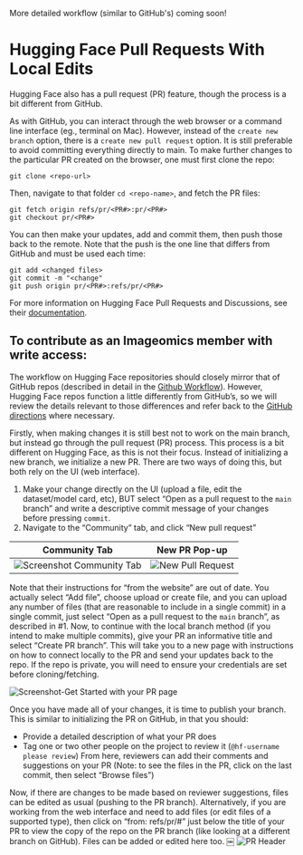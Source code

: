 More detailed workflow (similar to GitHub's) coming soon!


# Hugging Face Pull Requests With Local Edits
Hugging Face also has a pull request (PR) feature, though the process is a bit different from GitHub. 

As with GitHub, you can interact through the web browser or a command line interface (eg., terminal on Mac). However, instead of the `create new branch` option, there is a `create new pull request` option. It is still preferable to avoid committing everything directly to main. To make further changes to the particular PR created on the browser, one must first clone the repo:
```
git clone <repo-url> 
```
Then, navigate to that folder `cd <repo-name>`, and fetch the PR files:

```
git fetch origin refs/pr/<PR#>:pr/<PR#>
git checkout pr/<PR#>
```

You can then make your updates, add and commit them, then push those back to the remote. Note that the push is the one line that differs from GitHub and must be used each time:
```
git add <changed files>
git commit -m "<change"
git push origin pr/<PR#>:refs/pr/<PR#>
```

For more information on Hugging Face Pull Requests and Discussions, see their [documentation](https://huggingface.co/docs/hub/repositories-pull-requests-discussions).

## To contribute as an Imageomics member with write access:

The workflow on Hugging Face repositories should closely mirror that of GitHub repos (described in detail in the [Github Workflow](https://github.com/Imageomics/internal-guidelines/wiki/2.1.-The-GitHub-Workflow)). However, Hugging Face repos function a little differently from GitHub’s, so we will review the details relevant to those differences and refer back to the [GitHub directions](https://github.com/Imageomics/internal-guidelines/wiki/2.1.-The-GitHub-Workflow) where necessary.

Firstly, when making changes it is still best not to work on the main branch, but instead go through the pull request (PR) process. This process is a bit different on Hugging Face, as this is not their focus. Instead of initializing a new branch, we initialize a new PR. There are two ways of doing this, but both rely on the UI (web interface). 
1. Make your change directly on the UI (upload a file, edit the dataset/model card, etc), BUT select “Open as a pull request to the `main` branch” and write a descriptive commit message of your changes before pressing `commit`.
2. Navigate to the “Community” tab, and click “New pull request”

| Community Tab | New PR Pop-up |
:---:|:---:
![Screenshot Community Tab](https://github.com/Imageomics/internal-guidelines/assets/38985481/c3493cff-7dbc-4158-802b-d3054ba1bfbe)|![New Pull Request](https://github.com/Imageomics/internal-guidelines/assets/38985481/f7cde0bf-2559-4b81-af58-f8d175cf25c5) |


Note that their instructions for “from the website” are out of date. You actually select “Add file”, choose upload or create file, and you can upload any number of files (that are reasonable to include in a single commit) in a single commit, just select “Open as a pull request to the `main` branch”, as described in #1.
Now, to continue with the local branch method (if you intend to make multiple commits), give your PR an informative title and select “Create PR branch”. This will take you to a new page with instructions on how to connect locally to the PR and send your updates back to the repo. If the repo is private, you will need to ensure your credentials are set before cloning/fetching.

![Screenshot-Get Started with your PR page](https://github.com/Imageomics/internal-guidelines/assets/38985481/2f2adf5c-0654-410a-8d93-d1172066ad8e)

Once you have made all of your changes, it is time to publish your branch. This is similar to initializing the PR on GitHub, in that you should:
 - Provide a detailed description of what your PR does
 - Tag one or two other people on the project to review it (`@hf-username please review`)
From here, reviewers can add their comments and suggestions on your PR (Note: to see the files in the PR, click on the last commit, then select “Browse files”)

Now, if there are changes to be made based on reviewer suggestions, files can be edited as usual (pushing to the PR branch). Alternatively, if you are working from the web interface and need to add files (or edit files of a supported type), then click on “from: refs/pr/#” just below the title of your PR to view the copy of the repo on the PR branch (like looking at a different branch on GitHub). Files can be added or edited here too.
￼
![PR Header](https://github.com/Imageomics/internal-guidelines/assets/38985481/ceccdbea-cccf-482a-ab79-cfb04c5c42e8)
